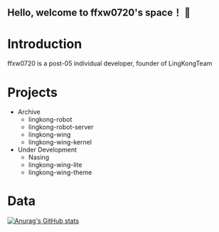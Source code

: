 ## Hello, welcome to ffxw0720's space！ 👋

# Introduction
ffxw0720 is a post-05 individual developer, founder of LingKongTeam

# Projects
- Archive
  - lingkong-robot
  - lingkong-robot-server
  - lingkong-wing
  - lingkong-wing-kernel
- Under Development
  - Nasing
  - lingkong-wing-lite
  - lingkong-wing-theme

# Data
<!-- Use https://github.com/anuraghazra/github-readme-stats. Thanks to Anurag Hazra!  -->
[![Anurag's GitHub stats](https://github-readme-stats.vercel.app/api?username=ffxw0720&bg_color=30,e96443,904e95&title_color=fff&text_color=fff)](https://github.com/anuraghazra/github-readme-stats)


<!--
**ffxw0720/ffxw0720** is a ✨ _special_ ✨ repository because its `README.md` (this file) appears on your GitHub profile.

Here are some ideas to get you started:

- 🔭 I’m currently working on ...
- 🌱 I’m currently learning ...
- 👯 I’m looking to collaborate on ...
- 🤔 I’m looking for help with ...
- 💬 Ask me about ...
- 📫 How to reach me: ...
- 😄 Pronouns: ...
- ⚡ Fun fact: ...
-->
